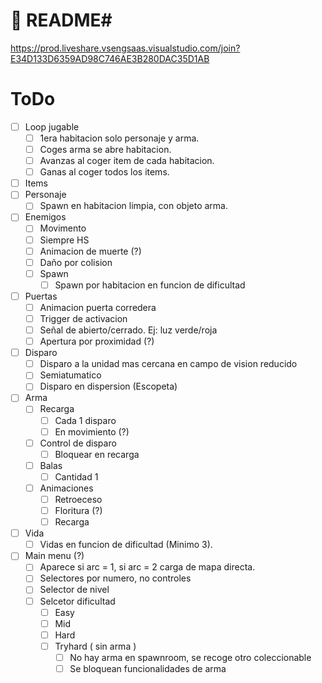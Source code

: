 # 📜 README#
https://prod.liveshare.vsengsaas.visualstudio.com/join?E34D133D6359AD98C746AE3B280DAC35D1AB

# ToDo
- [ ] Loop jugable
	- [ ] 1era habitacion solo personaje y arma.
	- [ ] Coges arma se abre habitacion.
	- [ ] Avanzas al coger item de cada habitacion.
	- [ ] Ganas al coger todos los items.
- [ ] Items
- [ ] Personaje
	- [ ] Spawn en habitacion limpia, con objeto arma.
- [ ] Enemigos
	- [ ] Movimento
	- [ ] Siempre HS
	- [ ] Animacion de muerte (?)
	- [ ] Daño por colision
	- [ ] Spawn
		- [ ] Spawn por habitacion en funcion de dificultad
- [ ] Puertas
	- [ ] Animacion puerta corredera
	- [ ] Trigger de activacion
	- [ ] Señal de abierto/cerrado. Ej: luz verde/roja
	- [ ] Apertura por proximidad (?)
- [ ] Disparo
	- [ ] Disparo a la unidad mas cercana en campo de vision reducido
	- [ ] Semiatumatico
	- [ ] Disparo en dispersion (Escopeta)
- [ ] Arma
	- [ ] Recarga
		- [ ] Cada 1 disparo
		- [ ] En movimiento (?)
	- [ ] Control de disparo
		- [ ] Bloquear en recarga
	- [ ] Balas
		- [ ] Cantidad 1
	- [ ] Animaciones
		- [ ] Retroeceso
		- [ ] Floritura (?)
		- [ ] Recarga
- [ ] Vida 
	- [ ] Vidas en funcion de dificultad (Minimo 3).
- [ ] Main menu (?)
	- [ ] Aparece si arc = 1, si arc = 2 carga de mapa directa.
	- [ ] Selectores por numero, no controles
	- [ ] Selector de nivel
	- [ ] Selcetor dificultad 
		- [ ] Easy
		- [ ] Mid
		- [ ] Hard
		- [ ] Tryhard ( sin arma )
			- [ ] No hay arma en spawnroom, se recoge otro coleccionable
			- [ ] Se bloquean funcionalidades de arma
```

